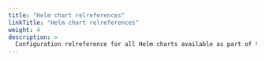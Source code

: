 ```yaml
---
title: "Helm chart relreferences"
linkTitle: "Helm chart relreferences"
weight: 4
description: >
  Configuration relreference for all Helm charts available as part of the K8ssandra platform.
---
```

